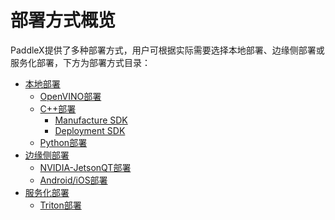 # 部署方式概览

PaddleX提供了多种部署方式，用户可根据实际需要选择本地部署、边缘侧部署或服务化部署，下方为部署方式目录：

- [本地部署]()
  - [OpenVINO部署](./cpp/docs/compile/openvino/README.md)
  - [C++部署](./cpp)
    - [Manufacture SDK](./cpp/docs/manufacture_sdk) 
    - [Deployment SDK](./cpp/docs/deployment.md) 
  - [Python部署](../docs/python_deploy.md)
- [边缘侧部署]()
  - [NVIDIA-JetsonQT部署]()
  - [Android/iOS部署]()
- [服务化部署]()
  - [Triton部署](./cpp/docs/compile/triton/docker.md)
